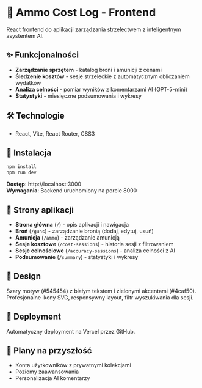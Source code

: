 # 🎯 Ammo Cost Log - Frontend

React frontend do aplikacji zarządzania strzelectwem z inteligentnym asystentem AI.

## ✨ Funkcjonalności

- **Zarządzanie sprzętem** - katalog broni i amunicji z cenami
- **Śledzenie kosztów** - sesje strzeleckie z automatycznym obliczaniem wydatków
- **Analiza celności** - pomiar wyników z komentarzami AI (GPT-5-mini)
- **Statystyki** - miesięczne podsumowania i wykresy

## 🛠️ Technologie

- React, Vite, React Router, CSS3

## 🚀 Instalacja

```bash
npm install
npm run dev
```

**Dostęp**: http://localhost:3000  
**Wymagania**: Backend uruchomiony na porcie 8000

## 📱 Strony aplikacji

- **Strona główna** (`/`) - opis aplikacji i nawigacja
- **Broń** (`/guns`) - zarządzanie bronią (dodaj, edytuj, usuń)
- **Amunicja** (`/ammo`) - zarządzanie amunicją
- **Sesje kosztowe** (`/cost-sessions`) - historia sesji z filtrowaniem
- **Sesje celnościowe** (`/accuracy-sessions`) - analiza celności z AI
- **Podsumowanie** (`/summary`) - statystyki i wykresy

## 🎨 Design

Szary motyw (#545454) z białym tekstem i zielonymi akcentami (#4caf50). Profesjonalne ikony SVG, responsywny layout, filtr wyszukiwania dla sesji.

## 🚀 Deployment

Automatyczny deployment na Vercel przez GitHub.

## 🔮 Plany na przyszłość

- Konta użytkowników z prywatnymi kolekcjami
- Poziomy zaawansowania
- Personalizacja AI komentarzy